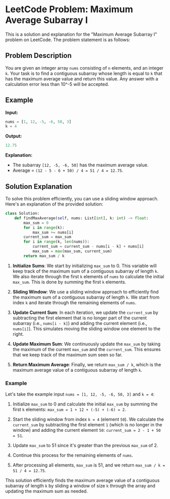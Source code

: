 # LeetCode Problem: Maximum Average Subarray I

This is a solution and explanation for the "Maximum Average Subarray I" problem on LeetCode. The problem statement is as follows:

## Problem Description

You are given an integer array `nums` consisting of `n` elements, and an integer `k`. Your task is to find a contiguous subarray whose length is equal to `k` that has the maximum average value and return this value. Any answer with a calculation error less than 10^-5 will be accepted.

## Example

**Input:**
```python
nums = [1, 12, -5, -6, 50, 3]
k = 4
```

**Output:**
```python
12.75
```

**Explanation:**
- The subarray `[12, -5, -6, 50]` has the maximum average value.
- Average = `(12 - 5 - 6 + 50) / 4 = 51 / 4 = 12.75`.

## Solution Explanation

To solve this problem efficiently, you can use a sliding window approach. Here's an explanation of the provided solution:

```python
class Solution:
    def findMaxAverage(self, nums: List[int], k: int) -> float:
        max_sum = 0
        for i in range(k):
            max_sum += nums[i]
        current_sum = max_sum
        for i in range(k, len(nums)):
            current_sum = current_sum - nums[i - k] + nums[i]
            max_sum = max(max_sum, current_sum)
        return max_sum / k
```

1. **Initialize Sums**: We start by initializing `max_sum` to 0. This variable will keep track of the maximum sum of a contiguous subarray of length `k`. We also iterate through the first `k` elements of `nums` to calculate the initial `max_sum`. This is done by summing the first `k` elements.

2. **Sliding Window**: We use a sliding window approach to efficiently find the maximum sum of a contiguous subarray of length `k`. We start from index `k` and iterate through the remaining elements of `nums`.

3. **Update Current Sum**: In each iteration, we update the `current_sum` by subtracting the first element that is no longer part of the current subarray (i.e., `nums[i - k]`) and adding the current element (i.e., `nums[i]`). This simulates moving the sliding window one element to the right.

4. **Update Maximum Sum**: We continuously update the `max_sum` by taking the maximum of the current `max_sum` and the `current_sum`. This ensures that we keep track of the maximum sum seen so far.

5. **Return Maximum Average**: Finally, we return `max_sum / k`, which is the maximum average value of a contiguous subarray of length `k`.

### Example

Let's take the example input `nums = [1, 12, -5, -6, 50, 3]` and `k = 4`:

1. Initialize `max_sum` to 0 and calculate the initial `max_sum` by summing the first `k` elements: `max_sum = 1 + 12 + (-5) + (-6) = 2`.

2. Start the sliding window from index `k = 4` (element `50`). We calculate the `current_sum` by subtracting the first element `1` (which is no longer in the window) and adding the current element `50`: `current_sum = 2 - 1 + 50 = 51`.

3. Update `max_sum` to 51 since it's greater than the previous `max_sum` of 2.

4. Continue this process for the remaining elements of `nums`.

5. After processing all elements, `max_sum` is 51, and we return `max_sum / k = 51 / 4 = 12.75`.

This solution efficiently finds the maximum average value of a contiguous subarray of length `k` by sliding a window of size `k` through the array and updating the maximum sum as needed.